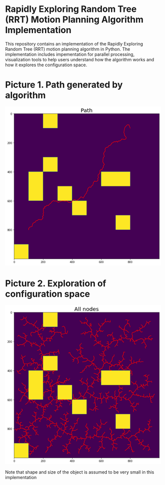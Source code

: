 # Rapidly Exploring Random Tree (RRT) Motion Planning Algorithm Implementation

This repository contains an implementation of the Rapidly Exploring Random Tree (RRT) motion planning algorithm in Python. The implementation includes impementation for parallel processing, visualization tools to help users understand how the algorithm works and how it explores the configuration space. 

# Picture 1. Path generated by algorithm
![alt text](https://github.com/nazerek/RRT_parallel/blob/main/path.png?raw=true)


# Picture 2. Exploration of configuration space
![alt text](https://github.com/nazerek/RRT_parallel/blob/main/observations.png?raw=true)


Note that shape and size of the object is assumed to be very small in this implementation
